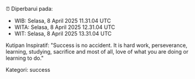 ⏰ Diperbarui pada:
- WIB: Selasa, 8 April 2025 11.31.04 UTC
- WITA: Selasa, 8 April 2025 12.31.04 UTC
- WIT: Selasa, 8 April 2025 13.31.04 UTC

Kutipan Inspiratif:
"Success is no accident. It is hard work, perseverance, learning, studying, sacrifice and most of all, love of what you are doing or learning to do."


Kategori: success

